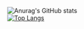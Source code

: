 ![Anurag's GitHub stats](https://github-readme-stats.vercel.app/api?username=shgdym&show_icons=true&theme=graywhite)  
[![Top Langs](https://github-readme-stats.vercel.app/api/top-langs/?username=shgdym)](https://github.com/shgdym)  
